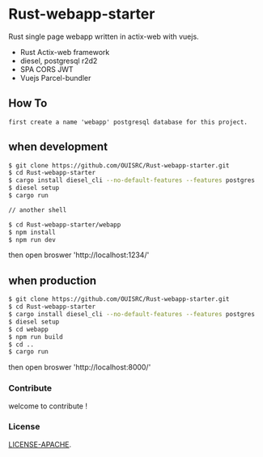 # Rust-webapp-starter
Rust single page webapp written in actix-web with vuejs.
- Rust Actix-web framework
- diesel, postgresql r2d2
- SPA CORS JWT
- Vuejs Parcel-bundler

## How To
    first create a name 'webapp' postgresql database for this project.

## when development
```bash
$ git clone https://github.com/OUISRC/Rust-webapp-starter.git
$ cd Rust-webapp-starter
$ cargo install diesel_cli --no-default-features --features postgres
$ diesel setup
$ cargo run

// another shell

$ cd Rust-webapp-starter/webapp
$ npm install
$ npm run dev
```
then open broswer 'http://localhost:1234/'

## when production

```bash
$ git clone https://github.com/OUISRC/Rust-webapp-starter.git
$ cd Rust-webapp-starter
$ cargo install diesel_cli --no-default-features --features postgres
$ diesel setup
$ cd webapp
$ npm run build
$ cd ..
$ cargo run
```
then open broswer 'http://localhost:8000/'

### Contribute
 
welcome to contribute !

### License

[LICENSE-APACHE](https://github.com/OUIRC/Rust-webapp-starter/blob/master/LICENSE).
